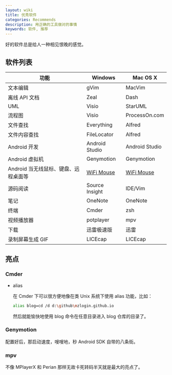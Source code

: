 ```yaml
---
layout: wiki
title: 优秀软件
categories: Recommends
description: 用正确的工具做对的事情
keywords: 软件, 推荐
---
```


好的软件总是给人一种相见恨晚的感觉。

## 软件列表

| 功能                                 | Windows        | Mac OS X       |
|--------------------------------------|----------------|----------------|
| 文本编辑                             | gVim           | MacVim         |
| 离线 API 文档                        | Zeal           | Dash           |
| UML                                  | Visio          | StarUML        |
| 流程图                               | Visio          | ProcessOn.com  |
| 文件查找                             | Everything     | Alfred         |
| 文件内容查找                         | FileLocator    | Alfred         |
| Android 开发                         | Android Studio | Android Studio |
| Android 虚拟机                       | Genymotion     | Genymotion     |
| Android 当无线鼠标、键盘、远程桌面等 | [WiFi Mouse][] | [WiFi Mouse][] |
| 源码阅读                             | Source Insight | IDE/Vim        |
| 笔记                                 | OneNote        | OneNote        |
| 终端                                 | Cmder          | zsh            |
| 视频播放器                           | potplayer      | mpv            |
| 下载                                 | 迅雷极速版     | 迅雷           |
| 录制屏幕生成 GIF                     | LICEcap        | LICEcap        |

## 亮点

### Cmder

* alias

  在 Cmder 下可以很方便地像在类 Unix 系统下使用 alias 功能，比如：

  ```sh
  alias blog=cd /d d:\github\mzlogin.github.io
  ```

  然后就能愉快地使用 blog 命令在任意目录进入 blog 仓库的目录了。

### Genymotion

配置好后，那启动速度，嗖嗖地，秒 Android SDK 自带的八条街。

### mpv

不像 MPlayerX 和 Perian 那样无故卡死转码半天就是最大的亮点了。

[WiFi Mouse]: https://wifimouse.necta.us/
